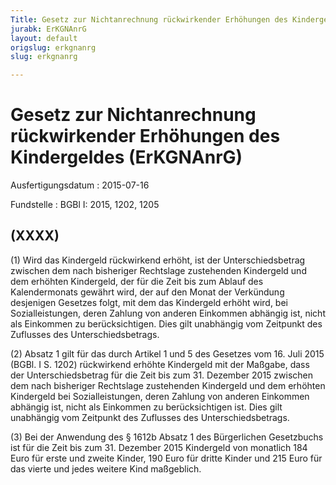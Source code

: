 ```yaml
---
Title: Gesetz zur Nichtanrechnung rückwirkender Erhöhungen des Kindergeldes
jurabk: ErKGNAnrG
layout: default
origslug: erkgnanrg
slug: erkgnanrg

---
```


# Gesetz zur Nichtanrechnung rückwirkender Erhöhungen des Kindergeldes (ErKGNAnrG)

Ausfertigungsdatum
:   2015-07-16

Fundstelle
:   BGBl I: 2015, 1202, 1205


## (XXXX)

(1) Wird das Kindergeld rückwirkend erhöht, ist der Unterschiedsbetrag zwischen dem nach bisheriger Rechtslage zustehenden Kindergeld und dem erhöhten Kindergeld, der für die Zeit bis zum Ablauf des Kalendermonats gewährt wird, der auf den Monat der Verkündung desjenigen Gesetzes folgt, mit dem das Kindergeld erhöht wird, bei Sozialleistungen, deren Zahlung von anderen Einkommen abhängig ist, nicht als Einkommen zu berücksichtigen. Dies gilt unabhängig vom Zeitpunkt des Zuflusses des Unterschiedsbetrags.

(2) Absatz 1 gilt für das durch Artikel 1 und 5 des Gesetzes vom 16. Juli 2015 (BGBl. I S. 1202) rückwirkend erhöhte Kindergeld mit der Maßgabe, dass der Unterschiedsbetrag für die Zeit bis zum 31. Dezember 2015 zwischen dem nach bisheriger Rechtslage zustehenden Kindergeld und dem erhöhten Kindergeld bei Sozialleistungen, deren Zahlung von anderen Einkommen abhängig ist, nicht als Einkommen zu berücksichtigen ist. Dies gilt unabhängig vom Zeitpunkt des Zuflusses des Unterschiedsbetrags.

(3) Bei der Anwendung des § 1612b Absatz 1 des Bürgerlichen Gesetzbuchs ist für die Zeit bis zum 31. Dezember 2015 Kindergeld von monatlich 184 Euro für erste und zweite Kinder, 190 Euro für dritte Kinder und 215 Euro für das vierte und jedes weitere Kind maßgeblich.

